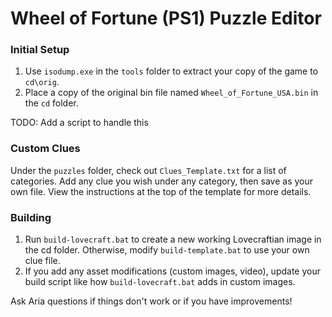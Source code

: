 # Wheel of Fortune (PS1) Puzzle Editor
### Initial Setup ###
1. Use `isodump.exe` in the `tools` folder to extract your copy of the game to `cd\orig`.
2. Place a copy of the original bin file named `Wheel_of_Fortune_USA.bin` in the `cd` folder.

TODO: Add a script to handle this


### Custom Clues ###
Under the `puzzles` folder, check out `Clues_Template.txt` for a list of categories. Add any clue you wish under any category, then save as your own file. View the instructions at the top of the template for more details.

### Building ###
1. Run `build-lovecraft.bat` to create a new working Lovecraftian image in the cd folder. Otherwise, modify `build-template.bat` to use your own clue file.
2. If you add any asset modifications (custom images, video), update your build script like how `build-lovecraft.bat` adds in custom images.


Ask Aria questions if things don't work or if you have improvements!
